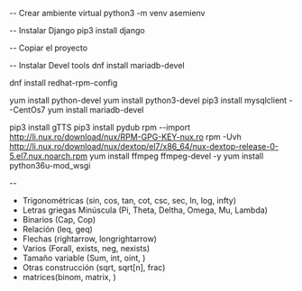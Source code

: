 -- Crear ambiente virtual
python3 -m venv asemienv

-- Instalar Django
pip3 install django

-- Copiar el proyecto

-- Instalar Devel tools
dnf install mariadb-devel

dnf install redhat-rpm-config

yum install python-devel
yum install python3-devel
pip3 install mysqlclient
--CentOs7
yum install mariadb-devel

pip3 install gTTS
pip3 install pydub
rpm --import http://li.nux.ro/download/nux/RPM-GPG-KEY-nux.ro
rpm -Uvh http://li.nux.ro/download/nux/dextop/el7/x86_64/nux-dextop-release-0-5.el7.nux.noarch.rpm
yum install ffmpeg ffmpeg-devel -y
yum install python36u-mod_wsgi


--

- Trigonométricas (sin, cos, tan, cot, csc, sec, ln, log, infty)
- Letras griegas Minúscula (Pi, Theta, Deltha, Omega, Mu, Lambda)
- Binarios (Cap, Cop)
- Relación (leq, geq)
- Flechas (rightarrow, longrightarrow)
- Varios (Forall, exists, neg, nexists)
- Tamaño variable (Sum, int, oint, )
- Otras construcción (sqrt, sqrt[n], frac)
- matrices(binom, matrix, )